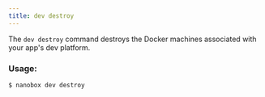 ```yaml
---
title: dev destroy
---
```


The `dev destroy` command destroys the Docker machines associated with your app's dev platform.

### Usage:
```bash
$ nanobox dev destroy
```

